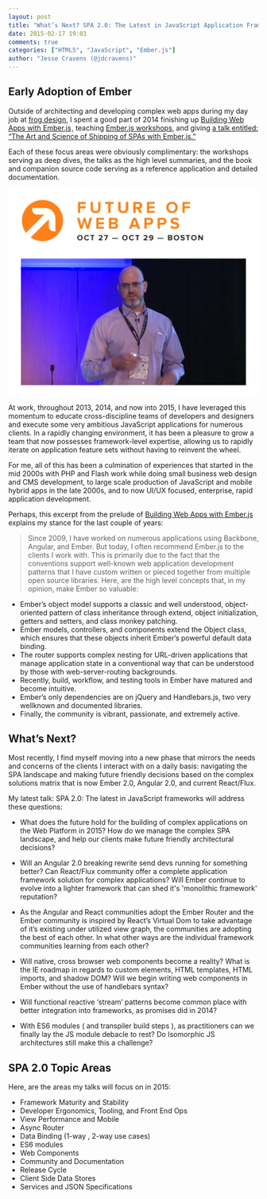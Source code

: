 ```yaml
---
layout: post
title: "What’s Next? SPA 2.0: The Latest in JavaScript Application Frameworks"
date: 2015-02-17 19:03
comments: true
categories: ["HTML5", "JavaScript", "Ember.js"]
author: "Jesse Cravens (@jdcravens)"
---
```


## Early Adoption of Ember

Outside of architecting and developing complex web apps during my day job at <a href="http://frogdesign.com">frog design</a>, I spent a good part of 2014 finishing up <a href="http://www.amazon.com/gp/product/1449370926/ref=as_li_tl?ie=UTF8&camp=1789&creative=9325&creativeASIN=1449370926&linkCode=as2&tag=wwwjessecrave-20&linkId=6CCXPQ2HHNLSTI5N">Building Web Apps with Ember.js</a><img src="http://ir-na.amazon-adsystem.com/e/ir?t=wwwjessecrave-20&l=as2&o=1&a=1449370926" width="1" height="1" border="0" alt="" style="border:none !important; margin:0px !important;" />, teaching <a href="http://www.jessecravens.com/blog/2014/08/06/ember-dot-js-workshops/">Ember.js workshops</a>, and giving <a href="https://teamtreehouse.com/library/the-art-and-science-of-shipping-single-page-apps-with-emberjs">a talk entitled: “The Art and Science of Shipping of SPAs with Ember.js.”</a>

Each of these focus areas were obviously complimentary: the workshops serving as deep dives, the talks as the high level summaries, and the book and companion source code serving as a reference application and detailed documentation.

<a href="https://teamtreehouse.com/library/the-art-and-science-of-shipping-single-page-apps-with-emberjs"><img class="imgL400" alt="The Art and Science of Shipping Single Page Apps with Ember.js" src="/images/blogposts/artandscience4.png"></a>

At work, throughout 2013, 2014, and now into 2015, I have leveraged this momentum to educate cross-discipline teams of developers and designers and execute some very ambitious JavaScript applications for numerous clients. In a rapidly changing environment, it has been a pleasure to grow a team that now possesses framework-level expertise, allowing us to rapidly iterate on application feature sets without having to reinvent the wheel.

For me, all of this has been a culmination of experiences that started in the mid 2000s with PHP and Flash work while doing small business web design and CMS development, to large scale production of JavaScript and mobile hybrid apps in the late 2000s, and to now UI/UX focused, enterprise, rapid application development.

Perhaps, this excerpt from the prelude of  <a href="http://www.amazon.com/gp/product/1449370926/ref=as_li_tl?ie=UTF8&camp=1789&creative=9325&creativeASIN=1449370926&linkCode=as2&tag=wwwjessecrave-20&linkId=6CCXPQ2HHNLSTI5N">Building Web Apps with Ember.js</a> explains my stance for the last couple of years:

> Since 2009, I have worked on numerous applications using Backbone, Angular, and
Ember. But today, I often recommend Ember.js to the clients I work with. This is primarily
due to the fact that the conventions support well-known web application development
patterns that I have custom written or pieced together from multiple open
source libraries. Here, are the high level concepts that, in my opinion, make Ember so
valuable:
>
 * Ember’s object model supports a classic and well understood, object-oriented
pattern of class inheritance through extend, object initialization, getters and setters,
and class monkey patching.
 * Ember models, controllers, and components extend the Object class, which ensures
that these objects inherit Ember’s powerful default data binding.
 * The router supports complex nesting for URL-driven applications that manage
application state in a conventional way that can be understood by those with
web-server-routing backgrounds.
 * Recently, build, workflow, and testing tools in Ember have matured and become
intuitive.
 * Ember’s only dependencies are on jQuery and Handlebars.js, two very wellknown
and documented libraries.
 * Finally, the community is vibrant, passionate, and extremely active.

## What’s Next?

Most recently, I find myself moving into a new phase that mirrors the needs and concerns of the clients I interact with on a daily basis: navigating the SPA landscape and making future friendly decisions based on the complex solutions matrix that is now Ember 2.0, Angular 2.0, and current React/Flux.

My latest talk:  SPA 2.0: The latest in JavaScript frameworks will address these questions:

 * What does the future hold for the building of complex applications on the Web Platform in 2015?
How do we manage the complex SPA landscape, and help our clients make future friendly architectural decisions?

 * Will an Angular 2.0 breaking rewrite send devs running for something better? Can React/Flux community offer a complete application framework solution for complex applications? Will Ember continue to evolve into a lighter framework that can shed it's 'monolithic framework' reputation?

 * As the Angular and React communities adopt the Ember Router and the Ember community is inspired by React’s Virtual Dom to take advantage of it’s existing under utilized view graph, the communities are adopting the best of each other. In what other ways are the individual framework communities learning from each other?

 * Will native, cross browser web components become a reality? What is the IE roadmap in regards to custom elements, HTML templates, HTML imports, and shadow DOM? Will we begin writing web components in Ember without the use of handlebars syntax?

 * Will functional reactive ‘stream’ patterns become common place with better integration into frameworks, as promises did in 2014?

 * With ES6 modules ( and transpiler build steps ), as practitioners can we finally lay the JS module debacle to rest? Do Isomorphic JS architectures still make this a challenge?

## SPA 2.0 Topic Areas

Here, are the areas my talks will focus on in 2015:

 * Framework Maturity and Stability
 * Developer Ergonomics, Tooling, and Front End Ops
 * View Performance and Mobile
 * Async Router
 * Data Binding (1-way , 2-way use cases)
 * ES6 modules
 * Web Components
 * Community and Documentation
 * Release Cycle
 * Client Side Data Stores
 * Services and JSON Specifications
